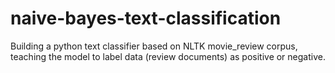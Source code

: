 # naive-bayes-text-classification
Building a python text classifier based on NLTK movie_review corpus, teaching the model to label data (review documents) as positive or negative.
